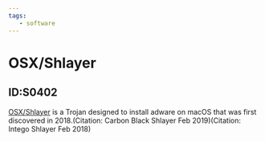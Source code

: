 ```yaml
---
tags:
   - software
---
```

# OSX/Shlayer
## ID:S0402
[OSX/Shlayer](/mitre/software/S0402) is a Trojan designed to install adware on macOS that was first discovered in 2018.(Citation: Carbon Black Shlayer Feb 2019)(Citation: Intego Shlayer Feb 2018)
